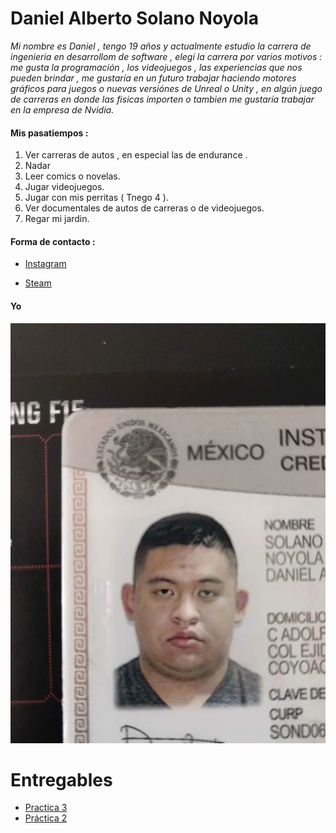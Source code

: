 # Daniel Alberto Solano Noyola

_Mi nombre es Daniel , tengo 19 años y actualmente estudio la carrera de ingenieria en desarrollom de software , elegí la carrera por varios motivos : me gusta la programación , los videojuegos , las experiencias que nos pueden brindar , me gustaría en un futuro trabajar haciendo motores gráficos para juegos o nuevas versiónes de Unreal o Unity , en algún juego de carreras en donde las fisicas importen o tambien me gustaría trabajar en la empresa de Nvidia._


#### Mis pasatiempos :

1. Ver carreras de autos , en especial las de endurance .
2. Nadar 
3. Leer comics o novelas.
4. Jugar videojuegos.
5. Jugar con mis perritas ( Tnego 4 ).
6. Ver documentales de autos de carreras o de videojuegos.
7. Regar mi jardin.

#### Forma de contacto : 
- [Instagram](https://www.instagram.com/ares499p?igsh=MWd1NXExcWxsamg5NA==)

- [Steam](https://steamcommunity.com/profiles/76561199791529419/)

#### Yo
![alt text](./ASSETS/image-3.png)

# Entregables 
- [Practica 3](./mds/etiquetas.md)
- [Práctica 2](mds/ramas-fusiones.md)